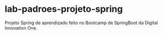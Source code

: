 # lab-padroes-projeto-spring

Projeto Spring de aprendizado feito no Bootcamp de SpringBoot da Digital Innovation One.
